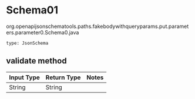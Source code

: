 # Schema01
org.openapijsonschematools.paths.fakebodywithqueryparams.put.parameters.parameter0.Schema0.java
```
type: JsonSchema
```

## validate method
| Input Type | Return Type | Notes |
| ---------- | ----------- | ----- |
| String | String | |
